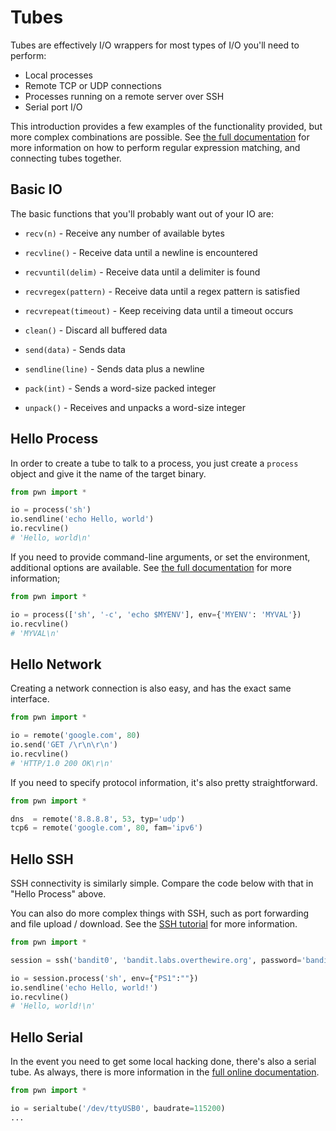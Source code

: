# Tubes

Tubes are effectively I/O wrappers for most types of I/O you'll need to perform:

- Local processes
- Remote TCP or UDP connections
- Processes running on a remote server over SSH
- Serial port I/O

This introduction provides a few examples of the functionality provided, but more complex combinations are possible.  See [the full documentation][docs] for more information on how to perform regular expression matching, and connecting tubes together.

## Basic IO

The basic functions that you'll probably want out of your IO are:

- `recv(n)` - Receive any number of available bytes
- `recvline()` - Receive data until a newline is encountered
- `recvuntil(delim)` - Receive data until a delimiter is found
- `recvregex(pattern)` - Receive data until a regex pattern is satisfied
- `recvrepeat(timeout)` - Keep receiving data until a timeout occurs
- `clean()` - Discard all buffered data

- `send(data)` - Sends data
- `sendline(line)` - Sends data plus a newline

- `pack(int)` - Sends a word-size packed integer
- `unpack()` - Receives and unpacks a word-size integer

## Hello Process

In order to create a tube to talk to a process, you just create a `process` object and give it the name of the target binary.

```py
from pwn import *

io = process('sh')
io.sendline('echo Hello, world')
io.recvline()
# 'Hello, world\n'
```

If you need to provide command-line arguments, or set the environment, additional options are available.  See [the full documentation][process] for more information;

```py
from pwn import *

io = process(['sh', '-c', 'echo $MYENV'], env={'MYENV': 'MYVAL'})
io.recvline()
# 'MYVAL\n'
```

## Hello Network

Creating a network connection is also easy, and has the exact same interface.

```py
from pwn import *

io = remote('google.com', 80)
io.send('GET /\r\n\r\n')
io.recvline()
# 'HTTP/1.0 200 OK\r\n'
```

If you need to specify protocol information, it's also pretty straightforward.

```py
from pwn import *

dns  = remote('8.8.8.8', 53, typ='udp')
tcp6 = remote('google.com', 80, fam='ipv6')
```

## Hello SSH

SSH connectivity is similarly simple.  Compare the code below with that in "Hello Process" above.

You can also do more complex things with SSH, such as port forwarding and file upload / download.  See the [SSH tutorial][ssh] for more information.

```py
from pwn import *

session = ssh('bandit0', 'bandit.labs.overthewire.org', password='bandit0')

io = session.process('sh', env={"PS1":""})
io.sendline('echo Hello, world!')
io.recvline()
# 'Hello, world!\n'
```


## Hello Serial

In the event you need to get some local hacking done, there's also a serial tube.  As always, there is more information in the [full online documentation][serial].

```py
from pwn import *

io = serialtube('/dev/ttyUSB0', baudrate=115200)
...
```

[docs]: https://binjitsu.readthedocs.org/en/latest/tubes.html
[process]: https://binjitsu.readthedocs.org/en/latest/tubes/processes.html
[ssh]: ssh.md
[remote]: https://binjitsu.readthedocs.org/en/latest/tubes/sock.html
[serial]: https://binjitsu.readthedocs.org/en/latest/tubes/serial.html
